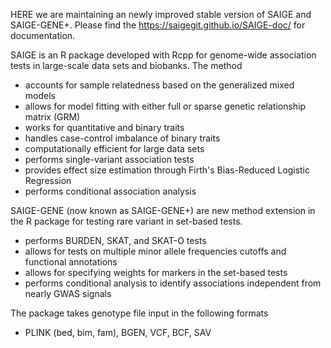 HERE we are maintaining an newly improved stable version of SAIGE and SAIGE-GENE+. 
Please find the https://saigegit.github.io/SAIGE-doc/ for documentation.


SAIGE is an R package developed with Rcpp for genome-wide association tests in large-scale data sets and biobanks. The method

- accounts for sample relatedness based on the generalized mixed models
- allows for model fitting with either full or sparse genetic relationship matrix (GRM)
- works for quantitative and binary traits
- handles case-control imbalance of binary traits
- computationally efficient for large data sets
- performs single-variant association tests
- provides effect size estimation through Firth's Bias-Reduced Logistic Regression
- performs conditional association analysis

SAIGE-GENE (now known as SAIGE-GENE+) are new method extension in the R package for testing rare variant in set-based tests.
- performs BURDEN, SKAT, and SKAT-O tests
- allows for tests on multiple minor allele frequencies cutoffs and functional annotations
- allows for specifying weights for markers in the set-based tests
- performs conditional analysis to identify associations independent from nearly GWAS signals


The package takes genotype file input in the following formats
- PLINK (bed, bim, fam), BGEN, VCF, BCF, SAV


